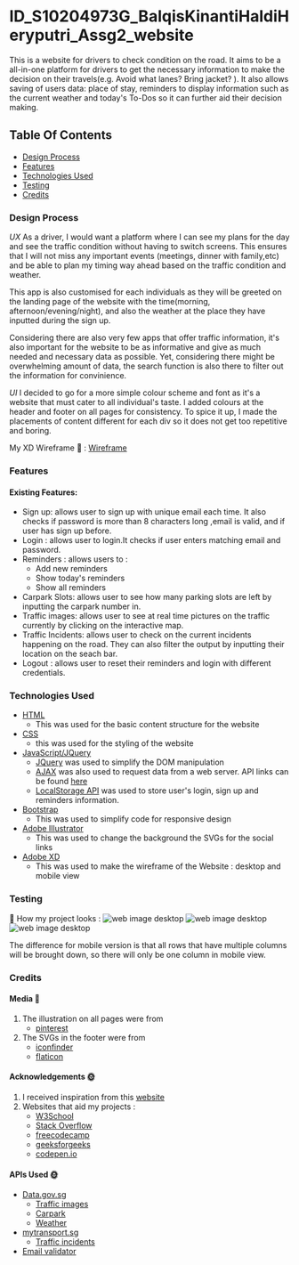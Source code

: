 # ID_S10204973G_BalqisKinantiHaldiHeryputri_Assg2_website
This is a website for drivers to check condition on the road. It aims to be a all-in-one platform for drivers to get the necessary information to make the decision on their travels(e.g. Avoid what lanes? Bring jacket? ). It also allows saving of users data: place of stay, reminders to display information such as the current weather and today's To-Dos so it can further aid their decision making.

## Table Of Contents
* [Design Process](#design-process)
* [Features](#features)
* [Technologies Used](#technologies-used)
* [Testing](#testing)
* [Credits](#credits)


### Design Process
*UX*
As a driver, I would want a platform where I can see my plans for the day and see the traffic condition without having to switch screens. This ensures that I will not miss any important events (meetings, dinner with family,etc) and be able to plan my timing way ahead based on the traffic condition and weather.

This app is also customised for each individuals as they will be greeted on the landing page of the website with the time(morning, afternoon/evening/night), and also the weather at the place they have inputted during the sign up.

Considering there are also very few apps that offer traffic information, it's also important for the website to be as informative and give as much needed and necessary data as possible. Yet, considering there might be overwhelming amount of data, the search function is also there to filter out the information for convinience. 

*UI*
I decided to go for a more simple colour scheme and font as it's a website that must cater to all individual's taste. I added colours at the header and footer on all pages for consistency. To spice it up, I made the placements of content different for each div so it does not get too repetitive and boring. 

My XD Wireframe :art: :
[Wireframe](https://github.com/Balqiskinanti/ID_S10204973G_BalqisKinantiHaldiHeryputri_Assg2_website/tree/main/xd)


### Features
#### Existing Features: 
* Sign up: allows user to sign up with unique email each time. It also checks if password is more than 8 characters long ,email is valid, and if user has sign up before. 
* Login : allows user to login.It checks if user enters matching email and password.
* Reminders : allows users to :
   * Add new reminders
   * Show today's reminders
   * Show all reminders
* Carpark Slots: allows user to see how many parking slots are left by inputting the carpark number in.
* Traffic images: allows user to see at real time pictures on the traffic currently by clicking on the interactive map.
* Traffic Incidents: allows user to check on the current incidents happening on the road. They can also filter the output by inputting their location on the seach bar.
* Logout : allows user to reset their reminders and login with different credentials.

### Technologies Used
* [HTML](https://html.com/)
  * This was used for the basic content structure for the website
* [CSS](https://www.w3.org/Style/CSS/Overview.en.html)
  * this was used for the styling of the website
* [JavaScript/JQuery](https://jquery.com/)
  * [JQuery](https://jquery.com/) was used to simplify the DOM manipulation
  * [AJAX](https://api.jquery.com/jquery.ajax/) was also used to request data from a web server. API links can be found [here](https://github.com/Balqiskinanti/ID_S10204973G_BalqisKinantiHaldiHeryputri_Assg2_website/blob/main/README.md#credits)
  * [LocalStorage API](https://developer.mozilla.org/en-US/docs/Web/API/Window/localStorage) was used to store user's login, sign up and reminders information. 
* [Bootstrap](https://getbootstrap.com/)
  * This was used to simplify code for responsive design
* [Adobe Illustrator](https://www.adobe.com/sea/products/illustrator.html)
  * This was used to change the background the SVGs for the social links 
* [Adobe XD](https://www.adobe.com/sea/products/xd.html)
  * This was used to make the wireframe of the Website : desktop and mobile view


### Testing
:pushpin: How my project looks :
![web image desktop](https://github.com/Balqiskinanti/ID_S10204973G_BalqisKinantiHaldiHeryputri_Assg2_website/blob/main/images/login-signup-screenshot.png)
![web image desktop](https://github.com/Balqiskinanti/ID_S10204973G_BalqisKinantiHaldiHeryputri_Assg2_website/blob/main/images/main-page-screenshot.png)
![web image desktop](https://github.com/Balqiskinanti/ID_S10204973G_BalqisKinantiHaldiHeryputri_Assg2_website/blob/main/images/traffic-incident-screenshot.png)

The difference for mobile version is that all rows that have multiple columns will be brought down, so there will only be one column in mobile view. 

### Credits
#### Media :link: 
1. The illustration on all pages were from 
   * [pinterest](https://www.pinterest.com/)
2. The SVGs in the footer were from
   * [iconfinder](www.iconfinder.com)
   * [flaticon](https://www.flaticon.com/)
  
#### Acknowledgements :sun_with_face:
1. I received inspiration from this [website](https://www.grab.com/sg/)
2. Websites that aid my projects :
   * [W3School](https://www.w3schools.com/)
   * [Stack Overflow](https://stackoverflow.com/)
   * [freecodecamp](www.freecodecamp.org)
   * [geeksforgeeks](www.geeksforgeeks.org)
   * [codepen.io](https://codepen.io/)

#### APIs Used :sun_with_face:
* [Data.gov.sg](https://data.gov.sg/dataset/)
  * [Traffic images](https://data.gov.sg/dataset/traffic-images?view_id=a0e54baf-6ef7-4bca-9aa2-8c6ca37a0a0e&resource_id=e127e29a-bd48-47e2-a0a7-e89ce31f10c7)
  * [Carpark](https://data.gov.sg/dataset/carpark-availability)
  * [Weather](https://api.data.gov.sg/v1/environment/2-hour-weather-forecast)
* [mytransport.sg](https://www.mytransport.sg/content/mytransport/home/dataMall.html)
  * [Traffic incidents](https://www.mytransport.sg/content/dam/datamall/datasets/LTA_DataMall_API_User_Guide.pdf)
* [Email validator](https://www.gmass.co/blog/email-verification-service/)

